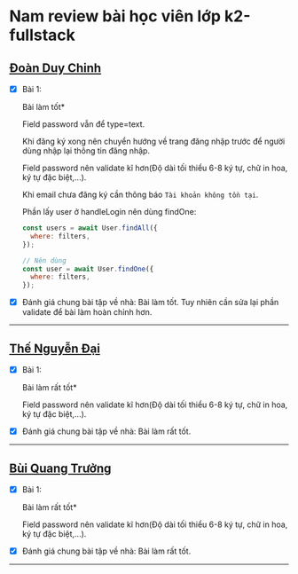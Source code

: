 # Nam review bài học viên lớp k2-fullstack

## [Đoàn Duy Chinh](https://github.com/DuyChinh/f8-fullstack-KS2/tree/main/Day-56-SigninNodejs)

- [x] Bài 1:

  Bài làm tốt\*

  Field password vẫn để type=text.

  Khi đăng ký xong nên chuyển hướng về trang đăng nhập trước để người dùng nhập lại thông tin đăng nhập.

  Field password nên validate kĩ hơn(Độ dài tối thiểu 6-8 ký tự, chữ in hoa, ký tự đặc biệt,...).

  Khi email chưa đăng ký cần thông báo `Tài khoản không tồn tại`.

  Phần lấy user ở handleLogin nên dùng findOne:

  ```javascript
  const users = await User.findAll({
  	where: filters,
  });

  // Nên dùng
  const user = await User.findOne({
  	where: filters,
  });
  ```

- [x] Đánh giá chung bài tập về nhà: Bài làm tốt. Tuy nhiên cần sửa lại phần validate để bài làm hoàn chỉnh hơn.

---

## [Thế Nguyễn Đại](https://github.com/daithehh04/fullstack/tree/main/day56)

- [x] Bài 1:

  Bài làm rất tốt\*

  Field password nên validate kĩ hơn(Độ dài tối thiểu 6-8 ký tự, chữ in hoa, ký tự đặc biệt,...).

- [x] Đánh giá chung bài tập về nhà: Bài làm rất tốt.

---

## [Bùi Quang Trưởng](https://github.com/OkazakiTruong/BQTruong-F8-K2-Offline/tree/main/Day56)

- [x] Bài 1:

  Bài làm rất tốt\*

  Field password nên validate kĩ hơn(Độ dài tối thiểu 6-8 ký tự, chữ in hoa, ký tự đặc biệt,...).

- [x] Đánh giá chung bài tập về nhà: Bài làm rất tốt.

---
